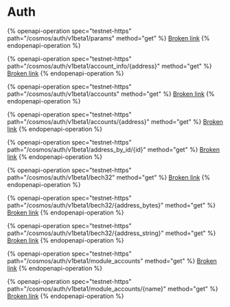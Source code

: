 # Auth

{% openapi-operation spec="testnet-https" path="/cosmos/auth/v1beta1/params" method="get" %}
[Broken link](broken-reference)
{% endopenapi-operation %}

{% openapi-operation spec="testnet-https" path="/cosmos/auth/v1beta1/account_info/{address}" method="get" %}
[Broken link](broken-reference)
{% endopenapi-operation %}

{% openapi-operation spec="testnet-https" path="/cosmos/auth/v1beta1/accounts" method="get" %}
[Broken link](broken-reference)
{% endopenapi-operation %}

{% openapi-operation spec="testnet-https" path="/cosmos/auth/v1beta1/accounts/{address}" method="get" %}
[Broken link](broken-reference)
{% endopenapi-operation %}

{% openapi-operation spec="testnet-https" path="/cosmos/auth/v1beta1/address_by_id/{id}" method="get" %}
[Broken link](broken-reference)
{% endopenapi-operation %}

{% openapi-operation spec="testnet-https" path="/cosmos/auth/v1beta1/bech32" method="get" %}
[Broken link](broken-reference)
{% endopenapi-operation %}

{% openapi-operation spec="testnet-https" path="/cosmos/auth/v1beta1/bech32/{address_bytes}" method="get" %}
[Broken link](broken-reference)
{% endopenapi-operation %}

{% openapi-operation spec="testnet-https" path="/cosmos/auth/v1beta1/bech32/{address_string}" method="get" %}
[Broken link](broken-reference)
{% endopenapi-operation %}

{% openapi-operation spec="testnet-https" path="/cosmos/auth/v1beta1/module_accounts" method="get" %}
[Broken link](broken-reference)
{% endopenapi-operation %}

{% openapi-operation spec="testnet-https" path="/cosmos/auth/v1beta1/module_accounts/{name}" method="get" %}
[Broken link](broken-reference)
{% endopenapi-operation %}
